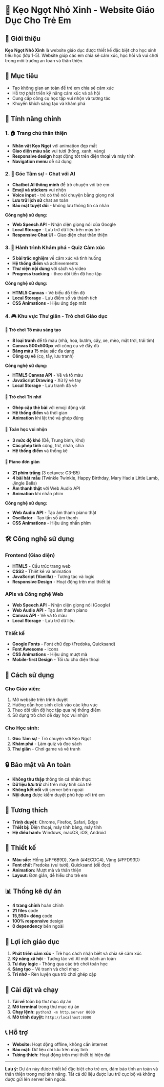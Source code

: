 # 🍭 Kẹo Ngọt Nhỏ Xinh - Website Giáo Dục Cho Trẻ Em

## 📖 Giới thiệu
**Kẹo Ngọt Nhỏ Xinh** là website giáo dục được thiết kế đặc biệt cho học sinh tiểu học (lớp 1-5). Website giúp các em chia sẻ cảm xúc, học hỏi và vui chơi trong môi trường an toàn và thân thiện.

## 🎯 Mục tiêu
- Tạo không gian an toàn để trẻ em chia sẻ cảm xúc
- Hỗ trợ phát triển kỹ năng cảm xúc và xã hội
- Cung cấp công cụ học tập vui nhộn và tương tác
- Khuyến khích sáng tạo và khám phá

## 🌟 Tính năng chính

### 1. 🏠 **Trang chủ thân thiện**
- **Nhân vật Kẹo Ngọt** với animation đẹp mắt
- **Giao diện màu sắc** vui tươi (hồng, xanh, vàng)
- **Responsive design** hoạt động tốt trên điện thoại và máy tính
- **Navigation menu** dễ sử dụng

### 2. 💬 **Góc Tâm sự - Chat với AI**
- **Chatbot AI thông minh** để trò chuyện với trẻ em
- **Emoji và stickers** vui nhộn
- **Voice input** - trẻ có thể nói chuyện bằng giọng nói
- **Lưu trữ lịch sử** chat an toàn
- **Bảo mật tuyệt đối** - không lưu thông tin cá nhân

**Công nghệ sử dụng:**
- **Web Speech API** - Nhận diện giọng nói của Google
- **Local Storage** - Lưu trữ dữ liệu trên máy trẻ
- **Responsive Chat UI** - Giao diện chat thân thiện

### 3. 🎯 **Hành trình Khám phá - Quiz Cảm xúc**
- **5 bài trắc nghiệm** về cảm xúc và tình huống
- **Hệ thống điểm** và achievements
- **Thư viện nội dung** với sách và video
- **Progress tracking** - theo dõi tiến độ học tập

**Công nghệ sử dụng:**
- **HTML5 Canvas** - Vẽ biểu đồ tiến độ
- **Local Storage** - Lưu điểm số và thành tích
- **CSS Animations** - Hiệu ứng đẹp mắt

### 4. 🎮 **Khu vực Thư giãn - Trò chơi Giáo dục**

#### 🎨 **Trò chơi Tô màu sáng tạo**
- **8 loại tranh** để tô màu (nhà, hoa, bướm, cây, xe, mèo, mặt trời, trái tim)
- **Canvas 500x500px** với công cụ vẽ đầy đủ
- **Bảng màu** 15 màu sắc đa dạng
- **Công cụ vẽ** (cọ, tẩy, lưu tranh)

**Công nghệ sử dụng:**
- **HTML5 Canvas API** - Vẽ và tô màu
- **JavaScript Drawing** - Xử lý vẽ tay
- **Local Storage** - Lưu tranh đã vẽ

#### 🧠 **Trò chơi Trí nhớ**
- **Ghép cặp thẻ bài** với emoji động vật
- **Hệ thống điểm** và thời gian
- **Animation** khi lật thẻ và ghép đúng

#### 🧮 **Toán học vui nhộn**
- **3 mức độ khó** (Dễ, Trung bình, Khó)
- **Các phép tính** cộng, trừ, nhân, chia
- **Hệ thống điểm** và thống kê

#### 🎹 **Piano đơn giản**
- **21 phím trắng** (3 octaves: C3-B5)
- **4 bài hát mẫu** (Twinkle Twinkle, Happy Birthday, Mary Had a Little Lamb, Jingle Bells)
- **Âm thanh thật** với Web Audio API
- **Animation** khi nhấn phím

**Công nghệ sử dụng:**
- **Web Audio API** - Tạo âm thanh piano thật
- **Oscillator** - Tạo tần số âm thanh
- **CSS Animations** - Hiệu ứng nhấn phím

## 🛠️ Công nghệ sử dụng

### **Frontend (Giao diện)**
- **HTML5** - Cấu trúc trang web
- **CSS3** - Thiết kế và animation
- **JavaScript (Vanilla)** - Tương tác và logic
- **Responsive Design** - Hoạt động trên mọi thiết bị

### **APIs và Công nghệ Web**
- **Web Speech API** - Nhận diện giọng nói (Google)
- **Web Audio API** - Tạo âm thanh piano
- **Canvas API** - Vẽ và tô màu
- **Local Storage** - Lưu trữ dữ liệu

### **Thiết kế**
- **Google Fonts** - Font chữ đẹp (Fredoka, Quicksand)
- **Font Awesome** - Icons
- **CSS Animations** - Hiệu ứng mượt mà
- **Mobile-first Design** - Tối ưu cho điện thoại

## 🚀 Cách sử dụng

### **Cho Giáo viên:**
1. Mở website trên trình duyệt
2. Hướng dẫn học sinh click vào các khu vực
3. Theo dõi tiến độ học tập qua hệ thống điểm
4. Sử dụng trò chơi để dạy học vui nhộn

### **Cho Học sinh:**
1. **Góc Tâm sự** - Trò chuyện với Kẹo Ngọt
2. **Khám phá** - Làm quiz và đọc sách
3. **Thư giãn** - Chơi game và vẽ tranh

## 🔒 Bảo mật và An toàn

- **Không thu thập** thông tin cá nhân thực
- **Dữ liệu lưu trữ** chỉ trên máy tính của trẻ
- **Không kết nối** với server bên ngoài
- **Nội dung** được kiểm duyệt phù hợp với trẻ em

## 📱 Tương thích

- **Trình duyệt:** Chrome, Firefox, Safari, Edge
- **Thiết bị:** Điện thoại, máy tính bảng, máy tính
- **Hệ điều hành:** Windows, macOS, iOS, Android

## 🎨 Thiết kế

- **Màu sắc:** Hồng (#FF6B9D), Xanh (#4ECDC4), Vàng (#FFD93D)
- **Font chữ:** Fredoka (vui tươi), Quicksand (dễ đọc)
- **Animation:** Mượt mà và thân thiện
- **Layout:** Đơn giản, dễ hiểu cho trẻ em

## 📊 Thống kê dự án

- **4 trang chính** hoàn chỉnh
- **21 files** code
- **15,550+ dòng** code
- **100% responsive** design
- **0 dependency** bên ngoài

## 🎯 Lợi ích giáo dục

1. **Phát triển cảm xúc** - Trẻ học cách nhận biết và chia sẻ cảm xúc
2. **Kỹ năng xã hội** - Tương tác với AI một cách an toàn
3. **Tư duy logic** - Thông qua các trò chơi toán học
4. **Sáng tạo** - Vẽ tranh và chơi nhạc
5. **Trí nhớ** - Rèn luyện qua trò chơi ghép cặp

## 🔧 Cài đặt và chạy

1. **Tải về** toàn bộ thư mục dự án
2. **Mở terminal** trong thư mục dự án
3. **Chạy lệnh:** `python3 -m http.server 8000`
4. **Mở trình duyệt:** `http://localhost:8000`

## 📞 Hỗ trợ

- **Website:** Hoạt động offline, không cần internet
- **Bảo mật:** Dữ liệu chỉ lưu trên máy tính
- **Tương thích:** Hoạt động trên mọi thiết bị hiện đại

---

**Lưu ý:** Dự án này được thiết kế đặc biệt cho trẻ em, đảm bảo tính an toàn và thân thiện trong mọi tính năng. Tất cả dữ liệu được lưu trữ cục bộ và không được gửi lên server bên ngoài.
